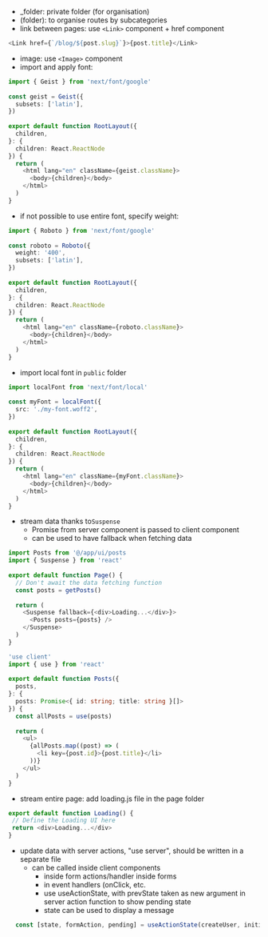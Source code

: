 
- \_folder: private folder (for organisation)
- (folder): to organise routes by subcategories
- link between pages: use `<Link>` component + href component
```typescript
<Link href={`/blog/${post.slug}`}>{post.title}</Link>
```
- image: use `<Image>` component
- import and apply font:
``` typescript
import { Geist } from 'next/font/google'
 
const geist = Geist({
  subsets: ['latin'],
})
 
export default function RootLayout({
  children,
}: {
  children: React.ReactNode
}) {
  return (
    <html lang="en" className={geist.className}>
      <body>{children}</body>
    </html>
  )
}
```

- if not possible to use entire font, specify weight:
```typescript
import { Roboto } from 'next/font/google'
 
const roboto = Roboto({
  weight: '400',
  subsets: ['latin'],
})
 
export default function RootLayout({
  children,
}: {
  children: React.ReactNode
}) {
  return (
    <html lang="en" className={roboto.className}>
      <body>{children}</body>
    </html>
  )
}
```

- import local font in `public` folder 
``` typescript
import localFont from 'next/font/local'
 
const myFont = localFont({
  src: './my-font.woff2',
})
 
export default function RootLayout({
  children,
}: {
  children: React.ReactNode
}) {
  return (
    <html lang="en" className={myFont.className}>
      <body>{children}</body>
    </html>
  )
}
```

- stream data thanks to`Suspense`
	- Promise from server component is passed to client component
	- can be used to have fallback when fetching data
```typescript
import Posts from '@/app/ui/posts
import { Suspense } from 'react'
 
export default function Page() {
  // Don't await the data fetching function
  const posts = getPosts()
 
  return (
    <Suspense fallback={<div>Loading...</div>}>
      <Posts posts={posts} />
    </Suspense>
  )
}
```

```typescript
'use client'
import { use } from 'react'
 
export default function Posts({
  posts,
}: {
  posts: Promise<{ id: string; title: string }[]>
}) {
  const allPosts = use(posts)
 
  return (
    <ul>
      {allPosts.map((post) => (
        <li key={post.id}>{post.title}</li>
      ))}
    </ul>
  )
}
```

- stream entire page: add loading.js file in the page folder

 ```typescript file:app/blog/loading.tsx
export default function Loading() {
  // Define the Loading UI here
  return <div>Loading...</div>
}
```

- update data with server actions, "use server", should be written in a separate file
	- can be called inside client components
		- inside form actions/handler inside forms
		- in event handlers (onClick, etc.
		- use useActionState, with prevState taken as new argument in server action function to show pending state
		- state can be used to display a message

```typescript file:app/ui/signup.tsx
  const [state, formAction, pending] = useActionState(createUser, initialState)
```

